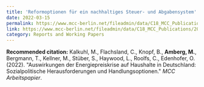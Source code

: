 ```yaml
---
title: 'Reformoptionen für ein nachhaltiges Steuer- und Abgabensystem'
date: 2022-03-15
permalink: https://www.mcc-berlin.net/fileadmin/data/C18_MCC_Publications/2022_MCC_Auswirkungen_der_Energiepreiskrise_auf_Haushalte.pdf
link: https://www.mcc-berlin.net/fileadmin/data/C18_MCC_Publications/2022_MCC_Auswirkungen_der_Energiepreiskrise_auf_Haushalte.pdf
category: Reports and Working Papers
---
```


**Recommended citation:**
Kalkuhl, M., Flachsland, C., Knopf, B., <b>Amberg, M.</b>, Bergmann, T., Kellner, M., Stüber, S., Haywood, L., Roolfs, C., Edenhofer, O. (2022). &quot;Auswirkungen der Energiepreiskrise auf Haushalte in Deutschland: Sozialpolitische Herausforderungen und Handlungsoptionen.&quot; <i>MCC Arbeitspapier</i>.